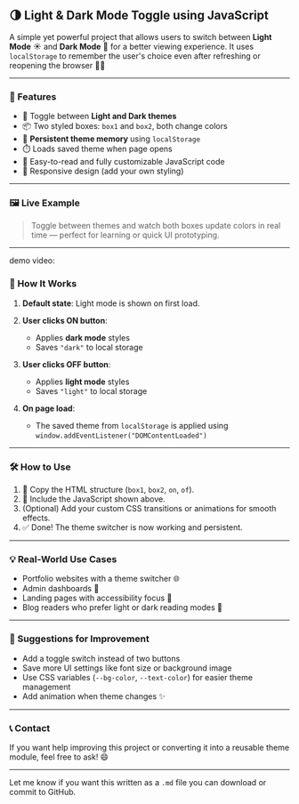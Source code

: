
## 🌗 Light & Dark Mode Toggle using JavaScript

A simple yet powerful project that allows users to switch between **Light Mode** ☀️ and **Dark Mode** 🌙 for a better viewing experience.
It uses `localStorage` to remember the user's choice even after refreshing or reopening the browser 🔁💾

---

### 🚀 Features

* 🎨 Toggle between **Light and Dark themes**
* 📦 Two styled boxes: `box1` and `box2`, both change colors
* 💾 **Persistent theme memory** using `localStorage`
* ⏱️ Loads saved theme when page opens
* 🧠 Easy-to-read and fully customizable JavaScript code
* 📱 Responsive design (add your own styling)

---

### 🖼️ Live Example

> Toggle between themes and watch both boxes update colors in real time — perfect for learning or quick UI prototyping.

---

demo video:

### 🧠 How It Works

1. **Default state**: Light mode is shown on first load.
2. **User clicks ON button**:

   * Applies **dark mode** styles
   * Saves `"dark"` to local storage
3. **User clicks OFF button**:

   * Applies **light mode** styles
   * Saves `"light"` to local storage
4. **On page load**:

   * The saved theme from `localStorage` is applied using `window.addEventListener("DOMContentLoaded")`

---


### 🛠️ How to Use

1. 🧱 Copy the HTML structure (`box1`, `box2`, `on`, `of`).
2. 📜 Include the JavaScript shown above.
3. (Optional) Add your custom CSS transitions or animations for smooth effects.
4. ✅ Done! The theme switcher is now working and persistent.

---

### 💡 Real-World Use Cases

* Portfolio websites with a theme switcher 🌐
* Admin dashboards 🧾
* Landing pages with accessibility focus 🦯
* Blog readers who prefer light or dark reading modes 📖

---

### 📌 Suggestions for Improvement

* Add a toggle switch instead of two buttons
* Save more UI settings like font size or background image
* Use CSS variables (`--bg-color`, `--text-color`) for easier theme management
* Add animation when theme changes ✨

---

### 📞 Contact

If you want help improving this project or converting it into a reusable theme module, feel free to ask! 😄

---

Let me know if you want this written as a `.md` file you can download or commit to GitHub.
